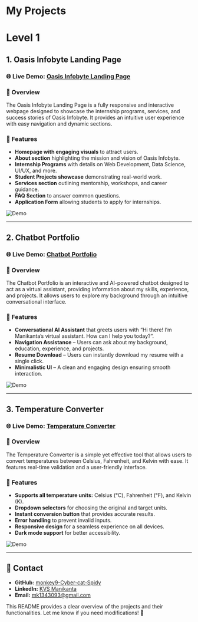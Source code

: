 # My Projects

# Level 1 

## 1. Oasis Infobyte Landing Page

### 🌐 Live Demo: [Oasis Infobyte Landing Page](https://oibsip-psi-two.vercel.app/)

### 📌 Overview
The Oasis Infobyte Landing Page is a fully responsive and interactive webpage designed to showcase the internship programs, services, and success stories of Oasis Infobyte. It provides an intuitive user experience with easy navigation and dynamic sections.

### 🚀 Features
- **Homepage with engaging visuals** to attract users.
- **About section** highlighting the mission and vision of Oasis Infobyte.
- **Internship Programs** with details on Web Development, Data Science, UI/UX, and more.
- **Student Projects showcase** demonstrating real-world work.
- **Services section** outlining mentorship, workshops, and career guidance.
- **FAQ Section** to answer common questions.
- **Application Form** allowing students to apply for internships.


![Demo](https://i.ibb.co/Kxm7Sgrq/IMG-20250320-000557.jpg)



---



## 2. Chatbot Portfolio

### 🌐 Live Demo: [Chatbot Portfolio](https://oibsip-ary8.vercel.app/)

### 📌 Overview
The Chatbot Portfolio is an interactive and AI-powered chatbot designed to act as a virtual assistant, providing information about my skills, experience, and projects. It allows users to explore my background through an intuitive conversational interface.

### 🚀 Features
- **Conversational AI Assistant** that greets users with “Hi there! I’m Manikanta’s virtual assistant. How can I help you today?”.
- **Navigation Assistance** – Users can ask about my background, education, experience, and projects.
- **Resume Download** – Users can instantly download my resume with a single click.
- **Minimalistic UI** – A clean and engaging design ensuring smooth interaction.

![Demo](https://i.ibb.co/G3t4KXg3/IMG-20250320-000614.jpg)


---



## 3. Temperature Converter

### 🌐 Live Demo: [Temperature Converter](https://oibsip-xl1w.vercel.app/)

### 📌 Overview
The Temperature Converter is a simple yet effective tool that allows users to convert temperatures between Celsius, Fahrenheit, and Kelvin with ease. It features real-time validation and a user-friendly interface.

### 🚀 Features
- **Supports all temperature units:** Celsius (°C), Fahrenheit (°F), and Kelvin (K).
- **Dropdown selectors** for choosing the original and target units.
- **Instant conversion button** that provides accurate results.
- **Error handling** to prevent invalid inputs.
- **Responsive design** for a seamless experience on all devices.
- **Dark mode support** for better accessibility.

![Demo](https://i.ibb.co/3y2Gt1K8/IMG-20250320-000630.jpg)

---

## 📧 Contact

- **GitHub:** [monkey9-Cyber-cat-Spidy](https://github.com/monkey9-Cyber-cat-Spidy)
- **LinkedIn:** [KVS Manikanta](https://in.linkedin.com/in/kuncham-venkata-satya-manikanta-9715a4321)
- **Email:** mk1343093@gmail.com

This README provides a clear overview of the projects and their functionalities. Let me know if you need modifications! 🚀
